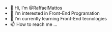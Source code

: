 - 👋 Hi, I’m @RaffaelMattos
- 👀 I’m interested in Front-End Programation
- 🌱 I’m currently learning Front-End tecnologies
- 📫 How to reach me ...

<!---
RaffaelMattos/RaffaelMattos is a ✨ special ✨ repository because its `README.md` (this file) appears on your GitHub profile.
You can click the Preview link to take a look at your changes.
--->
